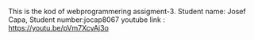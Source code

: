This is the kod of webprogrammering assigment-3.
Student name: Josef Capa, Student number:jocap8067
youtube link : https://youtu.be/pVm7XcvAj3o
